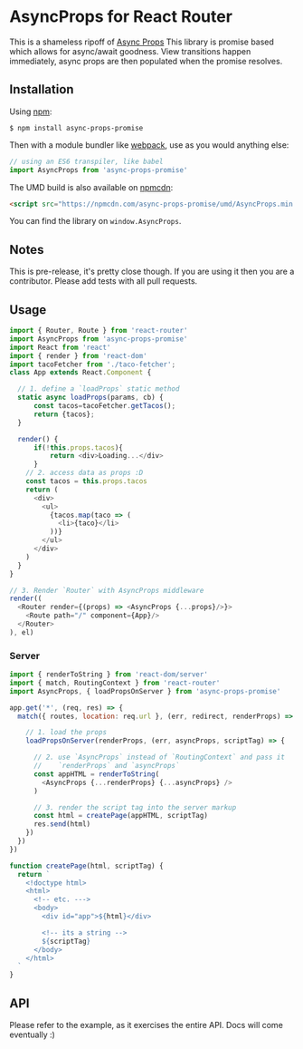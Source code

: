 # AsyncProps for React Router

This is a shameless ripoff of [Async Props](https://github.com/ryanflorence/async-props/)
This library is promise based which allows for async/await goodness. 
View transitions happen immediately, async props are then populated when the promise resolves.

## Installation

Using [npm](https://www.npmjs.com/):

    $ npm install async-props-promise

Then with a module bundler like [webpack](https://webpack.github.io/), use as you would anything else:

```js
// using an ES6 transpiler, like babel
import AsyncProps from 'async-props-promise'
```

The UMD build is also available on [npmcdn](https://npmcdn.com):

```html
<script src="https://npmcdn.com/async-props-promise/umd/AsyncProps.min.js"></script>
```

You can find the library on `window.AsyncProps`.

## Notes

This is pre-release, it's pretty close though. If you are using it then you are
a contributor. Please add tests with all pull requests.

## Usage

```js
import { Router, Route } from 'react-router'
import AsyncProps from 'async-props-promise'
import React from 'react'
import { render } from 'react-dom'
import tacoFetcher from './taco-fetcher';
class App extends React.Component {

  // 1. define a `loadProps` static method
  static async loadProps(params, cb) {
      const tacos=tacoFetcher.getTacos();    
      return {tacos};
  }

  render() {
      if(!this.props.tacos){
          return <div>Loading...</div>
      }
    // 2. access data as props :D
    const tacos = this.props.tacos
    return (
      <div>
        <ul>
          {tacos.map(taco => (
            <li>{taco}</li>
          ))}
        </ul>
      </div>
    )
  }
}

// 3. Render `Router` with AsyncProps middleware
render((
  <Router render={(props) => <AsyncProps {...props}/>}>
    <Route path="/" component={App}/>
  </Router>
), el)
```

### Server

```js
import { renderToString } from 'react-dom/server'
import { match, RoutingContext } from 'react-router'
import AsyncProps, { loadPropsOnServer } from 'async-props-promise'

app.get('*', (req, res) => {
  match({ routes, location: req.url }, (err, redirect, renderProps) => {

    // 1. load the props
    loadPropsOnServer(renderProps, (err, asyncProps, scriptTag) => {

      // 2. use `AsyncProps` instead of `RoutingContext` and pass it
      //    `renderProps` and `asyncProps`
      const appHTML = renderToString(
        <AsyncProps {...renderProps} {...asyncProps} />
      )

      // 3. render the script tag into the server markup
      const html = createPage(appHTML, scriptTag)
      res.send(html)
    })
  })
})

function createPage(html, scriptTag) {
  return `
    <!doctype html>
    <html>
      <!-- etc. --->
      <body>
        <div id="app">${html}</div>

        <!-- its a string -->
        ${scriptTag}
      </body>
    </html>
  `
}
```

## API

Please refer to the example, as it exercises the entire API. Docs will
come eventually :)

